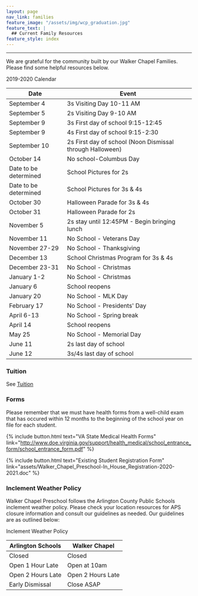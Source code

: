 ```yaml
---
layout: page
nav_link: families
feature_image: "/assets/img/wcp_graduation.jpg"
feature_text: |
  ## Current Family Resources
feature_style: index
---
```


---

We are grateful for the community built by our Walker Chapel Families.  Please find some helpful resources below.

<div class="table-tuition" markdown="1">
<div class="table-header">2019-2020 Calendar</div>

| Date | Event |
|---|---|
|September 4|3s Visiting Day 10-11 AM|
|September 5|2s Visiting Day 9-10 AM|
|September 9|3s First day of school 9:15-12:45|
|September 9|4s First day of school 9:15-2:30|
|September 10|2s First day of school (Noon Dismissal through Halloween)|
|October 14|No school-Columbus Day|
|Date to be determined|School Pictures for 2s|
|Date to be determined|School Pictures for 3s & 4s|
|October 30|Halloween Parade for 3s & 4s|
|October 31|Halloween Parade for 2s|
|November 5|2s stay until 12:45PM - Begin bringing lunch|
|November 11|No School - Veterans Day|
|November 27-29|No School - Thanksgiving|
|December 13|School Christmas Program for 3s & 4s|
|December 23-31|No School - Christmas|
|January 1-2|No School - Christmas|
|January 6|School reopens|
|January 20|No School - MLK Day|
|February 17|No School - Presidents' Day|
|April 6-13|No School - Spring break|
|April 14|School reopens|
|May 25|No School - Memorial Day|
|June 11|2s last day of school|
|June 12|3s/4s last day of school|

</div>

### Tuition

See [Tuition](/tuition.html)

### Forms

Please remember that we must have health forms from a well-child exam that has occured within 12 months to the beginning of the school year on file for each student.

{% include button.html text="VA State Medical Health Forms" link="http://www.doe.virginia.gov/support/health_medical/school_entrance_form/school_entrance_form.pdf" %}

{% include button.html text="Existing Student Registration Form" link="assets/Walker_Chapel_Preschool-In_House_Registration-2020-2021.doc" %}

### Inclement Weather Policy

Walker Chapel Preschool follows the Arlington County Public Schools inclement weather policy.  Please check your location resources for APS closure information and consult our guidelines as needed.  Our guidelines are as outlined below:

<div class="table-tuition" markdown="1">
<div class="table-header">Inclement Weather Policy</div>

| Arlington Schools | Walker Chapel |
|---|---|
| Closed | Closed |
| Open 1 Hour Late | Open at 10am |
| Open 2 Hours Late | Open 2 Hours Late |
| Early Dismissal | Close ASAP |

</div>